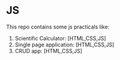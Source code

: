 # JS
This repo contains some js practicals like:<br>
<ol>
<li>Scientific Calculator: [HTML,CSS,JS]</li>
<li>Single page application: [HTML,CSS,JS]</li>
<li>CRUD app: [HTML,CSS,JS]</li>
</ol>